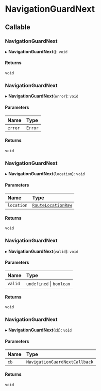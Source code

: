 # NavigationGuardNext

## Callable

### NavigationGuardNext

▸ **NavigationGuardNext**(): `void`

#### Returns

`void`

### NavigationGuardNext

▸ **NavigationGuardNext**(`error`): `void`

#### Parameters

| Name | Type |
| :------ | :------ |
| `error` | `Error` |

#### Returns

`void`

### NavigationGuardNext

▸ **NavigationGuardNext**(`location`): `void`

#### Parameters

| Name | Type |
| :------ | :------ |
| `location` | [`RouteLocationRaw`](../index.md#routelocationraw) |

#### Returns

`void`

### NavigationGuardNext

▸ **NavigationGuardNext**(`valid`): `void`

#### Parameters

| Name | Type |
| :------ | :------ |
| `valid` | `undefined` \| `boolean` |

#### Returns

`void`

### NavigationGuardNext

▸ **NavigationGuardNext**(`cb`): `void`

#### Parameters

| Name | Type |
| :------ | :------ |
| `cb` | `NavigationGuardNextCallback` |

#### Returns

`void`
